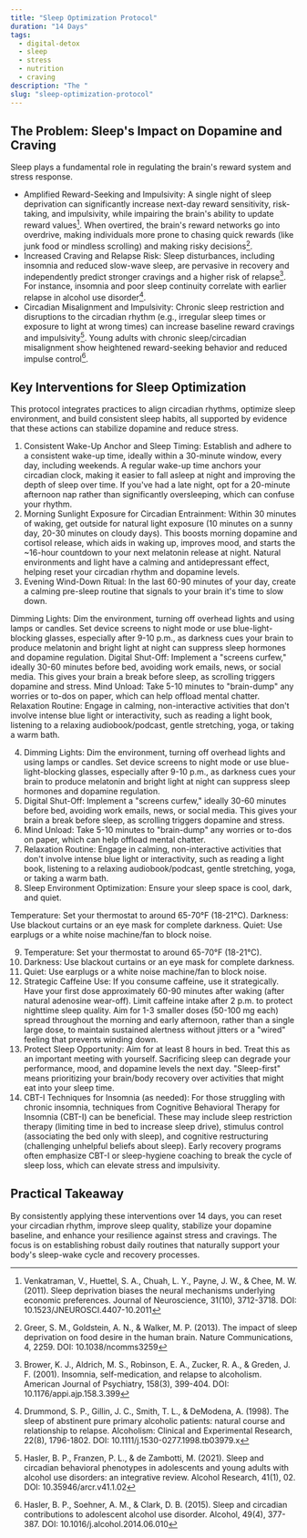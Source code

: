 ```yaml
---
title: "Sleep Optimization Protocol"
duration: "14 Days"
tags:
  - digital-detox
  - sleep
  - stress
  - nutrition
  - craving
description: "The "
slug: "sleep-optimization-protocol"
---
```


## The Problem: Sleep's Impact on Dopamine and Craving


Sleep plays a fundamental role in regulating the brain's reward system and stress response.


- Amplified Reward-Seeking and Impulsivity: A single night of sleep deprivation can significantly increase next-day reward sensitivity, risk-taking, and impulsivity, while impairing the brain's ability to update reward values[^1]. When overtired, the brain's reward networks go into overdrive, making individuals more prone to chasing quick rewards (like junk food or mindless scrolling) and making risky decisions[^2].
- Increased Craving and Relapse Risk: Sleep disturbances, including insomnia and reduced slow-wave sleep, are pervasive in recovery and independently predict stronger cravings and a higher risk of relapse[^3]. For instance, insomnia and poor sleep continuity correlate with earlier relapse in alcohol use disorder[^4].
- Circadian Misalignment and Impulsivity: Chronic sleep restriction and disruptions to the circadian rhythm (e.g., irregular sleep times or exposure to light at wrong times) can increase baseline reward cravings and impulsivity[^5]. Young adults with chronic sleep/circadian misalignment show heightened reward-seeking behavior and reduced impulse control[^6].


## Key Interventions for Sleep Optimization


This protocol integrates practices to align circadian rhythms, optimize sleep environment, and build consistent sleep habits, all supported by evidence that these actions can stabilize dopamine and reduce stress.



1. Consistent Wake-Up Anchor and Sleep Timing: Establish and adhere to a consistent wake-up time, ideally within a 30-minute window, every day, including weekends. A regular wake-up time anchors your circadian clock, making it easier to fall asleep at night and improving the depth of sleep over time. If you've had a late night, opt for a 20-minute afternoon nap rather than significantly oversleeping, which can confuse your rhythm.
2. Morning Sunlight Exposure for Circadian Entrainment: Within 30 minutes of waking, get outside for natural light exposure (10 minutes on a sunny day, 20-30 minutes on cloudy days). This boosts morning dopamine and cortisol release, which aids in waking up, improves mood, and starts the ~16-hour countdown to your next melatonin release at night. Natural environments and light have a calming and antidepressant effect, helping reset your circadian rhythm and dopamine levels.
3. Evening Wind-Down Ritual: In the last 60-90 minutes of your day, create a calming pre-sleep routine that signals to your brain it's time to slow down.
                            
Dimming Lights: Dim the environment, turning off overhead lights and using lamps or candles. Set device screens to night mode or use blue-light-blocking glasses, especially after 9-10 p.m., as darkness cues your brain to produce melatonin and bright light at night can suppress sleep hormones and dopamine regulation.
Digital Shut-Off: Implement a "screens curfew," ideally 30-60 minutes before bed, avoiding work emails, news, or social media. This gives your brain a break before sleep, as scrolling triggers dopamine and stress.
Mind Unload: Take 5-10 minutes to "brain-dump" any worries or to-dos on paper, which can help offload mental chatter.
Relaxation Routine: Engage in calming, non-interactive activities that don't involve intense blue light or interactivity, such as reading a light book, listening to a relaxing audiobook/podcast, gentle stretching, yoga, or taking a warm bath.


4. Dimming Lights: Dim the environment, turning off overhead lights and using lamps or candles. Set device screens to night mode or use blue-light-blocking glasses, especially after 9-10 p.m., as darkness cues your brain to produce melatonin and bright light at night can suppress sleep hormones and dopamine regulation.
5. Digital Shut-Off: Implement a "screens curfew," ideally 30-60 minutes before bed, avoiding work emails, news, or social media. This gives your brain a break before sleep, as scrolling triggers dopamine and stress.
6. Mind Unload: Take 5-10 minutes to "brain-dump" any worries or to-dos on paper, which can help offload mental chatter.
7. Relaxation Routine: Engage in calming, non-interactive activities that don't involve intense blue light or interactivity, such as reading a light book, listening to a relaxing audiobook/podcast, gentle stretching, yoga, or taking a warm bath.
8. Sleep Environment Optimization: Ensure your sleep space is cool, dark, and quiet.
                            
Temperature: Set your thermostat to around 65-70°F (18-21°C).
Darkness: Use blackout curtains or an eye mask for complete darkness.
Quiet: Use earplugs or a white noise machine/fan to block noise.


9. Temperature: Set your thermostat to around 65-70°F (18-21°C).
10. Darkness: Use blackout curtains or an eye mask for complete darkness.
11. Quiet: Use earplugs or a white noise machine/fan to block noise.
12. Strategic Caffeine Use: If you consume caffeine, use it strategically. Have your first dose approximately 60-90 minutes after waking (after natural adenosine wear-off). Limit caffeine intake after 2 p.m. to protect nighttime sleep quality. Aim for 1-3 smaller doses (50-100 mg each) spread throughout the morning and early afternoon, rather than a single large dose, to maintain sustained alertness without jitters or a "wired" feeling that prevents winding down.
13. Protect Sleep Opportunity: Aim for at least 8 hours in bed. Treat this as an important meeting with yourself. Sacrificing sleep can degrade your performance, mood, and dopamine levels the next day. "Sleep-first" means prioritizing your brain/body recovery over activities that might eat into your sleep time.
14. CBT-I Techniques for Insomnia (as needed): For those struggling with chronic insomnia, techniques from Cognitive Behavioral Therapy for Insomnia (CBT-I) can be beneficial. These may include sleep restriction therapy (limiting time in bed to increase sleep drive), stimulus control (associating the bed only with sleep), and cognitive restructuring (challenging unhelpful beliefs about sleep). Early recovery programs often emphasize CBT-I or sleep-hygiene coaching to break the cycle of sleep loss, which can elevate stress and impulsivity.



## Practical Takeaway



By consistently applying these interventions over 14 days, you can reset your circadian rhythm, improve sleep quality, stabilize your dopamine baseline, and enhance your resilience against stress and cravings. The focus is on establishing robust daily routines that naturally support your body's sleep-wake cycle and recovery processes.

[^1]: Venkatraman, V., Huettel, S. A., Chuah, L. Y., Payne, J. W., & Chee, M. W. (2011). Sleep deprivation biases the neural mechanisms underlying economic preferences. Journal of Neuroscience, 31(10), 3712-3718. DOI: 10.1523/JNEUROSCI.4407-10.2011

[^2]: Greer, S. M., Goldstein, A. N., & Walker, M. P. (2013). The impact of sleep deprivation on food desire in the human brain. Nature Communications, 4, 2259. DOI: 10.1038/ncomms3259

[^3]: Brower, K. J., Aldrich, M. S., Robinson, E. A., Zucker, R. A., & Greden, J. F. (2001). Insomnia, self-medication, and relapse to alcoholism. American Journal of Psychiatry, 158(3), 399-404. DOI: 10.1176/appi.ajp.158.3.399

[^4]: Drummond, S. P., Gillin, J. C., Smith, T. L., & DeModena, A. (1998). The sleep of abstinent pure primary alcoholic patients: natural course and relationship to relapse. Alcoholism: Clinical and Experimental Research, 22(8), 1796-1802. DOI: 10.1111/j.1530-0277.1998.tb03979.x

[^5]: Hasler, B. P., Franzen, P. L., & de Zambotti, M. (2021). Sleep and circadian behavioral phenotypes in adolescents and young adults with alcohol use disorders: an integrative review. Alcohol Research, 41(1), 02. DOI: 10.35946/arcr.v41.1.02

[^6]: Hasler, B. P., Soehner, A. M., & Clark, D. B. (2015). Sleep and circadian contributions to adolescent alcohol use disorder. Alcohol, 49(4), 377-387. DOI: 10.1016/j.alcohol.2014.06.010